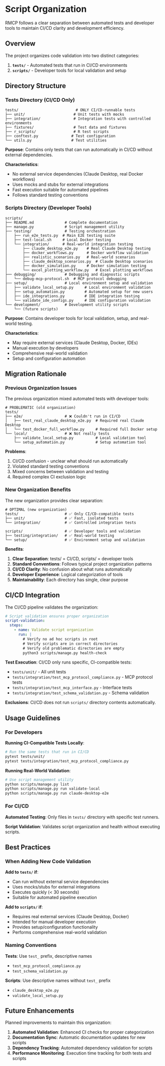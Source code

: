 # Script Organization

RMCP follows a clear separation between automated tests and developer tools to maintain CI/CD clarity and development efficiency.

## Overview

The project organizes code validation into two distinct categories:

1. **`tests/`** - Automated tests that run in CI/CD environments
2. **`scripts/`** - Developer tools for local validation and setup

## Directory Structure

### Tests Directory (CI/CD Only)
```
tests/                          # ONLY CI/CD-runnable tests
├── unit/                      # Unit tests with mocks
├── integration/               # Integration tests with controlled environments
├── fixtures/                  # Test data and fixtures  
├── r_scripts/                 # R test scripts
├── conftest.py               # Test configuration
└── utils.py                  # Test utilities
```

**Purpose**: Contains only tests that can run automatically in CI/CD without external dependencies.

**Characteristics**:
- No external service dependencies (Claude Desktop, real Docker workflows)
- Uses mocks and stubs for external integrations
- Fast execution suitable for automated pipelines
- Follows standard testing conventions

### Scripts Directory (Developer Tools)
```
scripts/
├── README.md              # Complete documentation
├── manage.py              # Script management utility
├── testing/               # Testing orchestration
│   ├── run_e2e_tests.py  # Main E2E testing suite
│   ├── test-local.sh     # Local Docker testing
│   └── integration/      # Real-world integration testing
│       ├── claude_desktop_e2e.py    # Real Claude Desktop testing
│       ├── docker_workflows.py      # Docker workflow validation
│       ├── realistic_scenarios.py   # Real-world scenarios
│       ├── claude_desktop_scenarios.py  # Claude Desktop scenarios
│       ├── docker_simulation.py     # Docker simulation testing
│       └── excel_plotting_workflow.py   # Excel plotting workflows
├── debugging/             # Debugging and diagnostic scripts
│   └── debug-mcp-protocol.sh  # MCP protocol debugging
├── setup/                 # Local environment setup and validation
│   ├── validate_local_setup.py     # Local environment validation
│   ├── setup_automation.py         # Automated setup for new users
│   ├── ide_integrations.py         # IDE integration testing
│   └── validate_ide_configs.py     # IDE configuration validation
└── development/           # Development utility scripts
    └── (future scripts)
```

**Purpose**: Contains developer tools for local validation, setup, and real-world testing.

**Characteristics**:
- May require external services (Claude Desktop, Docker, IDEs)
- Manual execution by developers
- Comprehensive real-world validation
- Setup and configuration automation

## Migration Rationale

### Previous Organization Issues

The previous organization mixed automated tests with developer tools:

```
# PROBLEMATIC (old organization)
tests/
├── e2e/                   # ❌ Couldn't run in CI/CD
│   ├── test_real_claude_desktop_e2e.py  # Required real Claude Desktop
│   └── test_docker_full_workflow.py     # Required full Docker setup
└── local/                 # ❌ Not really tests
    ├── validate_local_setup.py          # Local validation tool
    └── setup_automation.py              # Setup automation tool
```

**Problems**:
1. CI/CD confusion - unclear what should run automatically
2. Violated standard testing conventions
3. Mixed concerns between validation and testing
4. Required complex CI exclusion logic

### New Organization Benefits

The new organization provides clear separation:

```
# OPTIMAL (new organization)
tests/                     # ✅ Only CI/CD-compatible tests
├── unit/                  # ✅ Fast, isolated tests
└── integration/           # ✅ Controlled integration tests

scripts/                   # ✅ Developer tools and validation
├── testing/integration/   # ✅ Real-world testing
└── setup/                 # ✅ Environment setup and validation
```

**Benefits**:
1. **Clear Separation**: tests/ = CI/CD, scripts/ = developer tools
2. **Standard Conventions**: Follows typical project organization patterns
3. **CI/CD Clarity**: No confusion about what runs automatically
4. **Developer Experience**: Logical categorization of tools
5. **Maintainability**: Each directory has single, clear purpose

## CI/CD Integration

The CI/CD pipeline validates the organization:

```yaml
# Script validation ensures proper organization
script-validation:
  steps:
    - name: Validate script organization
      run: |
        # Verify no ad hoc scripts in root
        # Verify scripts are in correct directories  
        # Verify old problematic directories are empty
        python3 scripts/manage.py health-check
```

**Test Execution**: CI/CD only runs specific, CI-compatible tests:
- `tests/unit/` - All unit tests
- `tests/integration/test_mcp_protocol_compliance.py` - MCP protocol tests
- `tests/integration/test_mcp_interface.py` - Interface tests
- `tests/integration/test_schema_validation.py` - Schema validation

**Exclusions**: CI/CD does not run `scripts/` directory contents automatically.

## Usage Guidelines

### For Developers

**Running CI-Compatible Tests Locally**:
```bash
# Run the same tests that run in CI/CD
pytest tests/unit/
pytest tests/integration/test_mcp_protocol_compliance.py
```

**Running Real-World Validation**:
```bash
# Use script management utility
python scripts/manage.py list
python scripts/manage.py run validate-local
python scripts/manage.py run claude-desktop-e2e
```

### For CI/CD

**Automated Testing**: Only files in `tests/` directory with specific test runners.

**Script Validation**: Validates script organization and health without executing scripts.

## Best Practices

### When Adding New Code Validation

**Add to `tests/` if**:
- Can run without external service dependencies
- Uses mocks/stubs for external integrations  
- Executes quickly (< 30 seconds)
- Suitable for automated pipeline execution

**Add to `scripts/` if**:
- Requires real external services (Claude Desktop, Docker)
- Intended for manual developer execution
- Provides setup/configuration functionality
- Performs comprehensive real-world validation

### Naming Conventions

**Tests**: Use `test_` prefix, descriptive names
- `test_mcp_protocol_compliance.py`
- `test_schema_validation.py`

**Scripts**: Use descriptive names without `test_` prefix  
- `claude_desktop_e2e.py`
- `validate_local_setup.py`

## Future Enhancements

Planned improvements to maintain this organization:

1. **Automated Validation**: Enhanced CI checks for proper categorization
2. **Documentation Sync**: Automatic documentation updates for new scripts
3. **Dependency Tracking**: Automated dependency validation for scripts
4. **Performance Monitoring**: Execution time tracking for both tests and scripts
